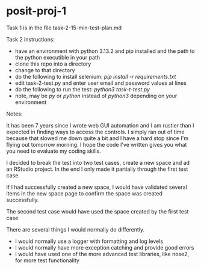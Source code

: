 # posit-proj-1

Task 1 is in the file task-2-15-min-test-plan.md

Task 2 instructions:

- have an environment with python 3.13.2 and pip installed and the path to the python executible in your path
- clone this repo into a directory
- change to that directory
- do the following to install selenium:   _pip install -r requirements.txt_
- edit task-2-test.py and enter user email and password values at lines 
- do the following to run the test: _python3 task-t-test.py_
- note, may be _py_ or _python_ instead of _python3_ depending on your environment


Notes:

It has been 7 years since I wrote web GUI automation and I am rustier than I expected in finding ways
to access the controls.  I simply ran out of time because that slowed me down quite a bit and I have a 
hard stop since I'm flying out tomorrow morning.  I hope the code I've written gives you what you need
to evaluate my coding skills.

I decided to break the test into two test cases, create a new space and ad an RStudio project.  In the end
I only made it partially through the first test case.  

If I had successfully created a new space, I would have validated several items in the new space page to 
confirm the space was created successfully.

The second test case would have used the space created by the first test case

There are several things I would normally do differently.
- I would normally use a logger with formatting and log levels
- I would normally have more exception catching and provide good errors
- I would have used one of the more advanced test libraries, like nose2, for more test functionality
